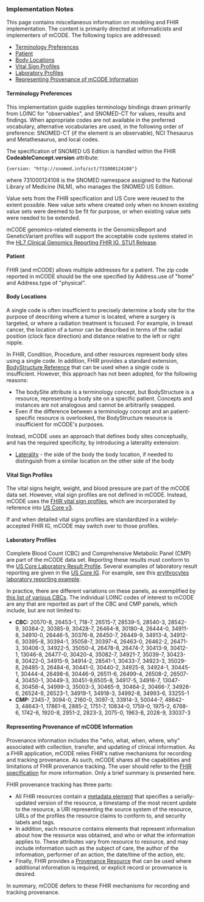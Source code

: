 <!-- implementation.md {% comment %}
*****************************************************************************************
*                            WARNING: DO NOT EDIT THIS FILE                             *
*                                                                                       *
* This file is generated by SUSHI. Any edits you make to this file will be overwritten. *
*                                                                                       *
* To change the contents of this file, edit the original source file at:                *
* fhir-mCODE-ig\input\pagecontent\implementation.md                                     *
*****************************************************************************************
{% endcomment %} -->
<!-- implementation.md {% comment %}
*****************************************************************************************
*                            WARNING: DO NOT EDIT THIS FILE                             *
*                                                                                       *
* This file is generated by SUSHI. Any edits you make to this file will be overwritten. *
*                                                                                       *
* To change the contents of this file, edit the original source file at:                *
* fhir-mCODE-ig\input\pagecontent\implementation.md                                     *
*****************************************************************************************
{% endcomment %} -->
<!-- implementation.md {% comment %}
*****************************************************************************************
*                            WARNING: DO NOT EDIT THIS FILE                             *
*                                                                                       *
* This file is generated by SUSHI. Any edits you make to this file will be overwritten. *
*                                                                                       *
* To change the contents of this file, edit the original source file at:                *
* fhir-mCODE-ig\input\pagecontent\implementation.md                                     *
*****************************************************************************************
{% endcomment %} -->
<!-- implementation.md {% comment %}
*****************************************************************************************
*                            WARNING: DO NOT EDIT THIS FILE                             *
*                                                                                       *
* This file is generated by SUSHI. Any edits you make to this file will be overwritten. *
*                                                                                       *
* To change the contents of this file, edit the original source file at:                *
* fhir-mCODE-ig\input\pagecontent\implementation.md                                     *
*****************************************************************************************
{% endcomment %} -->
<!-- implementation.md {% comment %}
*****************************************************************************************
*                            WARNING: DO NOT EDIT THIS FILE                             *
*                                                                                       *
* This file is generated by SUSHI. Any edits you make to this file will be overwritten. *
*                                                                                       *
* To change the contents of this file, edit the original source file at:                *
* fhir-mCODE-ig\input\pagecontent\implementation.md                                     *
*****************************************************************************************
{% endcomment %} -->
<!-- implementation.md {% comment %}
*****************************************************************************************
*                            WARNING: DO NOT EDIT THIS FILE                             *
*                                                                                       *
* This file is generated by SUSHI. Any edits you make to this file will be overwritten. *
*                                                                                       *
* To change the contents of this file, edit the original source file at:                *
* fhir-mCODE-ig\input\pagecontent\implementation.md                                     *
*****************************************************************************************
{% endcomment %} -->
<!-- implementation.md {% comment %}
*****************************************************************************************
*                            WARNING: DO NOT EDIT THIS FILE                             *
*                                                                                       *
* This file is generated by SUSHI. Any edits you make to this file will be overwritten. *
*                                                                                       *
* To change the contents of this file, edit the original source file at:                *
* fhir-mCODE-ig\input\pagecontent\implementation.md                                     *
*****************************************************************************************
{% endcomment %} -->
<!-- implementation.md {% comment %}
*****************************************************************************************
*                            WARNING: DO NOT EDIT THIS FILE                             *
*                                                                                       *
* This file is generated by SUSHI. Any edits you make to this file will be overwritten. *
*                                                                                       *
* To change the contents of this file, edit the original source file at:                *
* fhir-mCODE-ig\input\pagecontent\implementation.md                                     *
*****************************************************************************************
{% endcomment %} -->
<div xmlns="http://www.w3.org/1999/xhtml" xmlns:xsi="http://www.w3.org/2001/XMLSchema-instance" xsi:schemaLocation="http://hl7.org/fhir ../../input-cache/schemas-r5/fhir-single.xsd">

<h3><a name="Implementation"></a>Implementation Notes</h3>
<p>This page contains miscellaneous information on modeling and FHIR implementation. The content is primarily directed at informaticists and implementers of mCODE. The following topics are addressed: </p>

<ul>
    <li><a href="#Terminology">Terminology Preferences</a></li>
    <li><a href="#Patient">Patient</a></li>
    <li><a href="#BodyLocations">Body Locations</a></li>
    <li><a href="#VitalSigns">Vital Sign Profiles</a></li>
    <li><a href="#LaboratoryProfiles">Laboratory Profiles</a></li>
    <li><a href="#RepresentingProvenance">Representing Provenance of mCODE Information</a></li>
</ul>

<h4><a name="Terminology"></a>Terminology Preferences</h4>

<p>This implementation guide supplies terminology bindings drawn primarily from LOINC for "observables", and SNOMED-CT for values, results and findings. When appropriate codes are not available in the preferred vocabulary, alternative vocabularies are used, in the following order of preference: SNOMED-CT (if the element is an observable), NCI Thesaurus and Metathesaurus, and local codes. </p>

<p>The specification of SNOMED US Edition is handled within the FHIR <b>CodeableConcept.version</b> attribute:</p>
<p><code>{version: "http://snomed.info/sct/731000124108"}</code></p>
<p>where 731000124108 is the SNOMED namespace assigned to the National Library of Medicine (NLM), who manages the SNOMED US Edition.</p>

<p>Value sets from the FHIR specification and US Core were reused to the extent possible. New value sets where created only when no known existing value sets were deemed to be fit for purpose, or when existing value sets were needed to be extended.</p>

<p>mCODE genomics-related elements in the GenomicsReport and GeneticVariant profiles will support the acceptable code systems stated in the <a href="http://hl7.org/fhir/uv/genomics-reporting/codings.html" target="_blank">HL7 Clinical Genomics Reporting FHIR IG, STU1 Release</a>.</p>

<h4><a name="Patient"></a>Patient</h4>
<p>FHIR (and mCODE) allows multiple addresses for a patient. The zip code reported in mCODE should be the one specified by Address.use of "home" and Address.type of "physical".</p>

<h4><a name="BodyLocations"></a>Body Locations</h4>
<p>A single code is often insufficient to precisely determine a body site for the purpose of describing where a tumor is located, where a surgery is targeted, or where a radiation treatment is focused. For example, in breast cancer, the location of a tumor can be described in terms of the radial position (clock face direction) and distance relative to the left or right nipple.</p>
<p>In FHIR, Condition, Procedure, and other resources represent body sites using a single code. In addition, FHIR provides a standard extension, <a href="http://hl7.org/fhir/StructureDefinition/bodySite" target="_blank">BodyStructure Reference</a> that can be used when a single code is insufficient. However, this approach has not been adopted, for the following reasons:</p>
<ul>
    <li>The bodySite attribute is a terminology concept, but BodyStructure is a resource, representing a body site on a specific patient. Concepts and instances are not analogous and cannot be arbitrarily swapped.</li>
    <li>Even if the difference between a terminology concept and an patient-specific resource is overlooked, the BodyStructure resource is insufficient for mCODE's purposes.</li>
</ul>
<p>Instead, mCODE uses an approach that defines body sites conceptually, and has the required specificity, by introducing a laterality extension:</p>
<ul>
    <li><a href="StructureDefinition-mcode-laterality.html">Laterality</a> - the side of the body the body location, if needed to distinguish from a similar location on the other side of the body</li>
</ul>

<h4><a name="VitalSigns"></a>Vital Sign Profiles</h4>
<p>The vital signs height, weight, and blood pressure are part of the mCODE data set. However, vital sign profiles are not defined in mCODE. Instead, mCODE uses the <a href="http://hl7.org/fhir/R4/observation-vitalsigns.html" target="_blank">FHIR vital sign profiles</a>, which are incorporated by reference into <a href="http://hl7.org/fhir/us/core/index.html" target="_blank">US Core v3</a>.</p> 
 <p>If and when detailed vital signs profiles are standardized in a widely-accepted FHIR IG, mCODE may switch over to those profiles.</p>

<h4><a name="LaboratoryProfiles"></a>Laboratory Profiles</h4>

<p>Complete Blood Count (CBC) and Comprehensive Metabolic Panel (CMP) are part of the mCODE data set. Reporting these results must conform to the <a href="http://hl7.org/fhir/us/core/StructureDefinition-us-core-observation-lab.html">US Core Laboratory Result Profile</a>. Several examples of laboratory result reporting are given in the <a href="http://hl7.org/fhir/us/core/index.html">US Core IG</a>. For example, see this <a href="http://hl7.org/fhir/us/core/Observation-erythrocytes.html">erythrocytes laboratory reporting example</a>.</p>

<p>In practice, there are different variations on these panels, as exemplified by <a href="https://search.loinc.org/searchLOINC/search.zul?query=CBC">this list of various CBCs</a>. The individual LOINC codes of interest to mCODE are any that are reported as part of the CBC and CMP panels, which include, but are not limited to:</p>

<ul>
    <li><b>CBC:</b> 20570-8, 26453-1, 718-7, 26515-7, 28539-5, 28540-3, 28542-9, 30384-2, 30385-9, 30428-7, 26464-8, 30180-4, 26444-0, 34911-8, 34910-0, 26446-5, 30376-8, 26450-7, 26449-9, 34913-4, 34912-6, 30395-8, 30394-1, 35058-7, 30397-4, 26463-0, 26462-2, 26471-3, 30406-3, 34922-5, 35050-4, 26478-8, 26474-7, 30413-9, 30412-1, 13046-8, 26477-0, 30420-4, 35082-7, 34921-7, 35039-7, 30423-8, 30422-0, 34915-9, 34914-2, 28541-1, 30433-7, 34923-3, 35029-8, 26485-3, 26484-6, 30441-0, 30440-2, 34925-8, 34924-1, 30445-1, 30444-4, 26498-6, 30446-9, 26511-6, 26499-4, 26508-2, 26507-4, 30450-1, 30449-3, 30451-9,6505-8, 34917-5, 34916-7, 13047-6, 30458-4, 34999-3, 35003-3, 30465-9, 30464-2, 30466-7, 34926-6, 26524-9, 26523-1, 34919-1, 34918-3, 34992-8, 34993-6, 33255-1
    </li>
    <li><b>CMP:</b> 2345-7, 3094-0, 2160-0, 3097-3, 33914-3, 50044-7, 48642-3, 48643-1, 17861-6, 2885-2, 1751-7, 10834-0, 1759-0, 1975-2, 6768-6, 1742-6, 1920-8, 2951-2, 2823-3, 2075-0, 1963-8, 2028-9, 33037-3</li>
</ul>

<h4><a name="RepresentingProvenance"></a>Representing Provenance of mCODE Information</h4> 
<p>
Provenance information includes the "who, what, when, where, why" associated with collection, transfer, and updating of clinical information. As a FHIR application, mCODE relies FHIR's native mechanisms for recording and tracking provenance. As such, mCODE shares all the capabilities and limitations of FHIR provenance tracking. The user should refer to the <a href="https://www.hl7.org/fhir/provenance.html">FHIR specification</a> for more information. Only a brief summary is presented here.</p>
<p>FHIR provenance tracking has three parts:</p>
<ul>
    <li>All FHIR resources contain a <a href="https://www.hl7.org/fhir/resource.html#Meta">metadata element</a> that specifies a serially-updated version of the resource, a timestamp of the most recent update to the resource, a URI representing the source system of the resource, URLs of the profiles the resource claims to conform to, and security labels and tags.</li>
    <li>In addition, each resource contains elements that represent information about how the resource was obtained, and who or what the information applies to. These attributes vary from resource to resource, and may include information such as the subject of care, the author of the information, performer of an action, the date/time of the action, etc.</li>
    <li>Finally, FHIR provides a <a href="https://www.hl7.org/fhir/provenance.html">Provenance Resource</a> that can be used where additional information is required, or explicit record or provenance is desired.</li>
</ul>
<p>In summary, mCODE defers to these FHIR mechanisms for recording and tracking provenance.</p>


